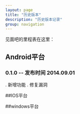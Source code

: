 ```yaml
---
layout: page
title: "历史版本"
description: "历史版本记录"
group: navigation
---
```


见面吧的里程表在这里：

## Android平台
### 0.1.0 -- 发布时间 2014.09.01
. 新增功能
. 修复漏洞


##IOS平台



##windows平台

